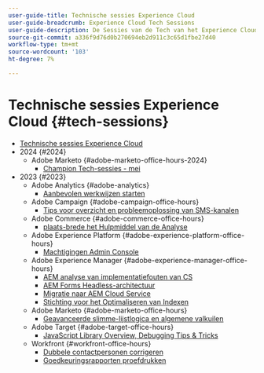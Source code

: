 ```yaml
---
user-guide-title: Technische sessies Experience Cloud
user-guide-breadcrumb: Experience Cloud Tech Sessions
user-guide-description: De Sessies van de Tech van het Experience Cloud is een pro-actieve benadering van gevalvervorming door klanten oplossing-specifieke webinars aan te bieden.
source-git-commit: a336f9d76d0b270694eb2d911c3c65d1fbe27d40
workflow-type: tm+mt
source-wordcount: '103'
ht-degree: 7%

---
```



# Technische sessies Experience Cloud {#tech-sessions}

+ [Technische sessies Experience Cloud](overview.md)
+ 2024 {#2024}
   + Adobe Marketo {#adobe-marketo-office-hours-2024}
      + [Champion Tech-sessies - mei](2024/champion-office-hours.md)
+ 2023 {#2023}
   + Adobe Analytics {#adobe-analytics}
      + [Aanbevolen werkwijzen starten](2023/launch-best-practices.md)
   + Adobe Campaign {#adobe-campaign-office-hours}
      + [Tips voor overzicht en probleemoplossing van SMS-kanalen](2023/ac-sms-channel-overview.md)
   + Adobe Commerce {#adobe-commerce-office-hours}
      + [ plaats-brede het Hulpmiddel van de Analyse ](2023/site-wide-analysis-tool.md)
   + Adobe Experience Platform {#adobe-experience-platform-office-hours}
      + [Machtigingen Admin Console](2023/aep-admin-console-permissions.md)
   + Adobe Experience Manager {#adobe-experience-manager-office-hours}
      + [AEM analyse van implementatiefouten van CS](2023/aem-deployment-failures-analysis.md)
      + [AEM Forms Headless-architectuur](2023/aem-forms-headless-architecture.md)
      + [Migratie naar AEM Cloud Service](2023/migration-aemcs.md)
      + [Stichting voor het Optimaliseren van Indexen](2023/optimize-indexes-aemcs.md)
   + Adobe Marketo {#adobe-marketo-office-hours}
      + [Geavanceerde slimme-lijstlogica en algemene valkuilen](2023/marketo-common-pitfalls.md)
   + Adobe Target {#adobe-target-office-hours}
      + [JavaScript Library Overview, Debugging Tips &amp; Tricks](2023/target-debugging-tips-and-tricks.md)
   + Workfront {#workfront-office-hours}
      + [Dubbele contactpersonen corrigeren](2023/workfront-fix-duplicate-contacts.md)
      + [Goedkeuringsrapporten proefdrukken](2023/workfront-proof-approval-reports.md)


